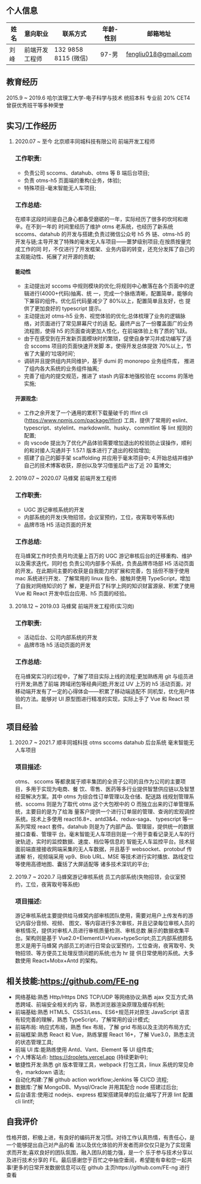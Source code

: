 <!--
 * @Author: your name
 * @Date: 2021-07-02 20:26:48
 * @LastEditTime: 2021-07-03 11:04:06
 * @LastEditors: Please set LastEditors
 * @Description: In User Settings Edit
 * @FilePath: /droplets/source/_drafts/简历.md
-->

## 个人信息

| 姓名 | 意向职业       | 联系方式             | 年龄-性别 | 邮箱地址             |
| ---- | -------------- | -------------------- | --------- | -------------------- |
| 刘峰 | 前端开发工程师 | 132 9858 8115 (微信) | 97-男     | fengliu018@gmail.com |

## 教育经历

2015.9 ~ 2019.6 哈尔滨理工大学-电子科学与技术 统招本科 专业前 20% CET4 曾获优秀班干等多种荣誉

## 实习/工作经历

1. 2020.07 ~ 至今 北京顺丰同城科技有限公司 前端开发工程师

   ### 工作职责:

   - 负责公司 sccoms、datahub、otms 等 B 端后台项目;
   - 负责 otms-h5 ⻚面端的重构(业务，体验);
   - 特殊项目-毫末智能无人⻋项目;

   ### 工作总结:

   在顺丰这段时间是自己身心都备受磨砺的一年，实际经历了很多的坎坷和艰辛。在不到一年的 时间里经历了维护 otms 老系统，也经历了新系统 sccoms、datahub 的开发与搭建;负责过微信公众号 h5 外 链、otms-h5 的开发与链;主导开发了特殊的毫末无人⻋项目——噩梦级别项目;在按质按量完成工作的同 时，不仅进行了开发框架、业务内容的转变，还充分发挥了自己的主观能动性、拓展了对开源的贡献;

   #### 能动性

   - 主动提出对 sccoms 中规则模块的优化;将规则中心散落在各个⻚面中的逻辑进行(4000+代码)抽离、统 一，完成一个脉络清晰，配置简单，能够向下兼容的组件。优化后代码量减少了 80%以上，配置简单且友好，也 提供了更加良好的 typescript 提示。
   - 主动提出对 otms-h5 业务、视觉体验的优化;总体梳理了业务的逻辑脉络，对⻚面进行了常⻅屏幕尺寸的适 配。最终产出了一份覆盖面广的业务流程图，使得 h5 的⻚面查询更加人性化，在前端体验上有了质的⻜跃。
   - 由于在感受到在开发新⻚面模块时的繁琐，促使自身学习并成功编写了适合 sccoms 项目的⻚面快速开发脚 本，使得开发总体提效 70%以上，节省了大量的’垃圾时间’;
   - 调研并且提供组内共同维护，基于 dumi 的 monorepo 业务组件库， 推进了组内各大系统的业务组件抽离;
   - 完善了组内的提交规范，推进了 stash 内容本地强校验在 sccoms 的落地实施;

   #### 开源观念:

   - 工作之余开发了一个通用的累积下载量破千的 lflint cli (https://www.npmjs.com/package/lflint) 工具，提供了常用的 eslint、typescript、stylelint、markdownlit、husky、commitlint 等 lint 规则的配置;
   - 向 vscode 提出为了优化产品体验需要增加退出的校验防止误操作，顺利的和对接人沟通并于 1.57.1 版本进行了退出的校验增加;
   - 搭建了自己的脚手架 scaffolding 并应用于毫末项目中; 4.开始总结并维护自己的技术博客收获，原创以及学习借鉴后产出了近 20 篇博文;

2. 2019.07 ~ 2020.07 ⻢蜂窝 前端开发工程师

   ### 工作职责:

   - UGC 游记审核系统的开发
   - 内部系统的开发(失物招领，会议室预约，工位，夜宵取号等系统)
   - 品牌市场 H5 活动⻚面的开发

   ### 工作总结:

   在⻢蜂窝工作时负责月均流量上百万的 UGC 游记审核后台的迁移重构、维护以及需求迭代，同时也 负责公司内部多个系统，负责品牌市场部 H5 活动⻚面的开发。在此期间主要的收获是自我能力的扩展和完善，包 括但不限于使用 mac 系统进行开发、了解常用的 linux 指令、接触并使用 TypeScript，增加了自我对网络知识的了 解，更是开启了科学上网的知识财富源泉、积累了使用 Vue 和 React 开发中后台应用、h5 ⻚面的经验。

3. 2018.12 ~ 2019.03 ⻢蜂窝 前端开发工程师(实习岗)

   ### 工作职责:

   - 活动后台、公司内部系统的开发
   - 品牌市场 h5 活动⻚面的开发

   ### 工作总结:

   在⻢蜂窝实习的过程中，了解了项目实际上线的流程;更加熟练用 git 与组员进行开发;熟悉了前端
   跨域闭包等经典问题;开发过 UV 上万的 h5 活动⻚面，对移动端开发有了一定的心得体会——积累了移动端适配不 同机型，优化用户体验的方法。能够对 UI 原型图进行精准的实现，实际上手了 Vue 和 React 项目。

## 项目经验

1. 2020.7 ~ 2021.7 顺丰同城科技 otms sccoms datahub 后台系统 毫末智能无人⻋项目

   ### 项目描述:

   otms、 sccoms 等都隶属于顺丰集团的全资子公司的且作为公司的主要项目，多用于实现为电商、餐 饮、零售、医药等多行业提供智慧供应链以及智慧经营解决方案。其中 otms 为综合性订单管理以及仓储、配送路 线规划管理系统、sccoms 则是为了取代 otms 这个大包袱中的 O 而独立出来的订单管理系统，主要目的是为了给海 量客户提供一个进行订单层的管理、查询的宏观调控系统。技术上多使用 react16.8+、antd3&4、redux-saga、 typescript 等一系列常规 react 套件。datahub 则是为了内部产品、管理层，提供统一的数据接口查看、管理平 台。毫末智能无人⻋项目则是一个用于查看记录无人⻋的行驶轨迹，实时的监控数据、速度、档位等信息的 智能无人⻋监控平台。技术层面前端直接接收网端采集的无人⻋数据，并且基于 websocket、protobuf 传递解 析，视频端采用 vp9、Blob URL、MSE 等技术进行实时播放、路线定位等使用高德地图、囊括了大屏适配等 诸多技术深坑的平台;

2. 2019.7 ~ 2020.7 ⻢蜂窝游记审核系统 员工内部系统(失物招领，会议室预约，工位，夜宵取号等系统)

   ### 项目描述:

   游记审核系统主要提供给⻢蜂窝内部审核团队使用，需要对用户上传发布的游记内容分音频、视频、 图文、等内容进行多次审核，并且记录每位审核人员的审核情况，提供对审核人员进行审核质量检测、审核总数 展示的数据收集平台。架构则是基于 Vue2.0+ElementUI+Vuex+typeScript;员工内部系统顾名思义是用于⻢蜂窝 内部员工的进行日常会议室预约，工位查询，夜宵取号、失物招领、等方便员工处理反馈问题的系统;也为 hr 提 供日常使用的系统。大多数使用 React+Mobx+Antd 的架构。

## 相关技能:https://github.com/FE-ng

- 网络基础:熟悉 Http/Https DNS TCP/UDP 等网络协议;熟悉 ajax 交互方式;熟悉跨域、前端安全相关的内 容，熟悉浏览器渲染原理及缓存机制;
- 前端基础:熟悉 HTML5、CSS3/Less、ES6+规范并对原生 JavaScript 语言有较完善的理解，熟悉 TypeScript，了解常用的设计模式;
- 前端布局: 响应式布局，熟悉 flex 布局，了解 grid 布局以及主流的布局方式;
- 前端框架:熟悉 React 和 Vue，熟练掌握 React 16+，了解 Vue3.0，熟悉主流的状态管理工具;
- 前端 UI 库:能熟练使用 Antd、Vant、Element 等 UI 组件库;
- 个人博客站点: https://droplets.vercel.app (持续更新中);
- 敏捷性开发:熟悉 git 版本管理工具，webpack 打包工具，linux 系统的常⻅命令，markdown 语法;
- 自动化构建:了解 github action workflow;Jenkins 等 CI/CD 流程;
- 数据库:了解 MongoDB、Mysql/Oracle 并用其配合 node 搭建过后台;
- 后台语言:使用过 nodejs、express 框架搭建简单的后台;编写了开源 lint 配置 cli lintlf;

## 自我评价

性格开朗，积极上进，有良好的编码开发习惯。对待工作认真热情，有责任心，是一个能够提出自己对产品的看 法以及优化体验的开发者而非仅仅只是为了实现需求而开发;喜欢良好的团队氛围，融入团队的能力强，是一个 乐于参与技术分享以及进行技术分享的 FE。最后感谢您于百忙之中抽空垂阅，希望能有幸和您一起共事!更多的日常开发数据信息可以在 github 主页https://github.com/FE-ng 进行查看
